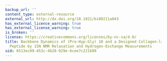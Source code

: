 ```yaml
---
backup_url: ''
content_type: external-resource
external_url: http://dx.doi.org/10.1021/bi00211a043
has_external_licence_warning: true
has_external_license_warning: true
is_broken: ''
license: https://creativecommons.org/licenses/by-nc-sa/4.0/
title: Backbone Dynamics of (Pro-Hyp-Gly) 10 and a Designed Collagen-like Triple-Helical
  Peptide by 15N NMR Relaxation and Hydrogen-Exchange Measurements
uid: 8513ec09-453c-4b28-929e-6cee7c221b09
---
```

